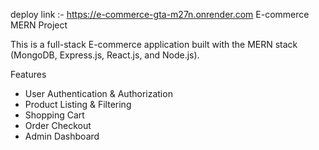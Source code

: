 deploy link :- https://e-commerce-gta-m27n.onrender.com
  E-commerce MERN Project

This is a full-stack E-commerce application built with the MERN stack (MongoDB, Express.js, React.js, and Node.js).

Features

- User Authentication & Authorization
- Product Listing & Filtering
- Shopping Cart
- Order Checkout
- Admin Dashboard

